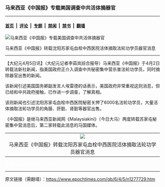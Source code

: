 ### 马来西亚《中国报》专载美国调查中共活体摘器官

---

#### [首页](../../../..?n1277729) &nbsp;|&nbsp; [评论](../../../../../epoch-comment?n1277729) &nbsp;|&nbsp; [专题](../../../../../epoch-special?n1277729) &nbsp;|&nbsp; [禁闻](../../../../../epoch-news?n1277729) &nbsp;|&nbsp; [禁书](../../../../../books?n1277729) &nbsp;|&nbsp; [翻墙](https://github.com/gfw-breaker/nogfw/blob/master/README.md?n1277729)


<div><img alt="马来西亚《中国报》专载美国调查中共活体摘器官" class="attachment-djy_600_400 size-djy_600_400 wp-post-image" src="https://i.epochtimes.com/assets/uploads/2006/04/604042301161703-450x696.jpg"/>
<div class="caption">
 <p>
  马来西亚《中国报》转载沈阳苏家屯血栓中西医院活体摘取法轮功学员器官消息
 </p>
</div></div><hr/><div class="post_content" id="artbody" itemprop="articleBody">
 <!-- article content begin -->
 <p>
  【大纪元4月5日讯】（大纪元记者李茹岚综合报导）马来西亚《中国报》于4月2日转载法新社新闻，指美国政府正介入调查中共秘密集中营杀害法轮功学员，同时摘除器官出售的新闻。
 </p>
 <p>
  该新闻引述美国国务卿副发言人埃雷德的话表示，美国政府非常重视这则消息，但已经和中共政府接触，已作进一步调查，了解真相。
 </p>
 <p>
  该则新闻也引述沈阳苏家屯血栓中西医院秘密关押了6000名法轮功学员，大量活体摘取法轮功学员的角膜、肝脏、肾脏等器官出售。
 </p>
 <p>
  《中国报》是继马来西亚新闻网《Malaysiakini》（今日大马）两度转载苏家屯秘密集中营消息后，第二家转载此消息的马国媒体。
 </p>
 <p>
  <center>
  </center>
 </p>
 <table border="0" cellpadding="3" cellspacing="3">
  <tr>
   <td align="center">
    <ok href="/i6/604042301131703.jpg">
     <img src="/i6/604042301131703--ss.jpg"/>
    </ok>
   </td>
  </tr>
  <tr>
   <td align="center">
    <span class="bn12">
     马来西亚《中国报》转载沈阳苏家屯血栓中西医院活体摘取法轮功学员器官消息
    </span>
   </td>
  </tr>
 </table>
 <p>
  <font color="#ffffff">
   (http://www.dajiyuan.com)
  </font>
 </p>
 <!-- article content end -->
 <div id="below_article_ad">
 </div>
</div>


---

原文链接（需翻墙）：https://www.epochtimes.com/gb/6/4/5/n1277729.htm